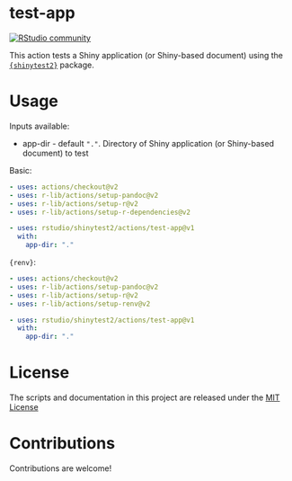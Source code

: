 # test-app

[![RStudio community](https://img.shields.io/badge/community-github--actions-blue?style=social&logo=rstudio&logoColor=75AADB)](https://community.rstudio.com/new-topic?category=Package%20development&tags=github-actions)

This action tests a Shiny application (or Shiny-based document) using the [`{shinytest2}`](https://github.com/rstudio/shinytest2) package.

# Usage

Inputs available:
- app-dir - default `"."`. Directory of Shiny application (or Shiny-based document) to test

Basic:
```yaml
- uses: actions/checkout@v2
- uses: r-lib/actions/setup-pandoc@v2
- uses: r-lib/actions/setup-r@v2
- uses: r-lib/actions/setup-r-dependencies@v2

- uses: rstudio/shinytest2/actions/test-app@v1
  with:
    app-dir: "."
```

`{renv}`:
```yaml
- uses: actions/checkout@v2
- uses: r-lib/actions/setup-pandoc@v2
- uses: r-lib/actions/setup-r@v2
- uses: r-lib/actions/setup-renv@v2

- uses: rstudio/shinytest2/actions/test-app@v1
  with:
    app-dir: "."
```

# License

The scripts and documentation in this project are released under the [MIT License](LICENSE)

# Contributions

Contributions are welcome!
